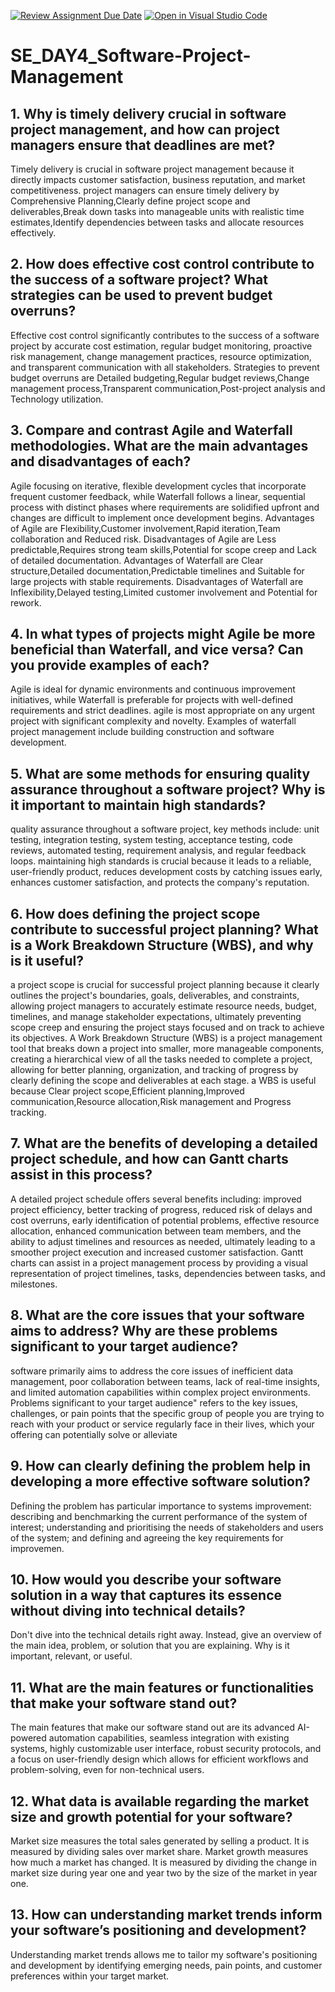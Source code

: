 [![Review Assignment Due Date](https://classroom.github.com/assets/deadline-readme-button-22041afd0340ce965d47ae6ef1cefeee28c7c493a6346c4f15d667ab976d596c.svg)](https://classroom.github.com/a/9pw6JKcu)
[![Open in Visual Studio Code](https://classroom.github.com/assets/open-in-vscode-2e0aaae1b6195c2367325f4f02e2d04e9abb55f0b24a779b69b11b9e10269abc.svg)](https://classroom.github.com/online_ide?assignment_repo_id=18392037&assignment_repo_type=AssignmentRepo)
# SE_DAY4_Software-Project-Management
## 1. Why is timely delivery crucial in software project management, and how can project managers ensure that deadlines are met?
Timely delivery is crucial in software project management because it directly impacts customer satisfaction, business reputation, and market competitiveness.
project managers can ensure timely delivery by Comprehensive Planning,Clearly define project scope and deliverables,Break down tasks into manageable units with realistic time estimates,Identify dependencies between tasks and allocate resources effectively. 
## 2. How does effective cost control contribute to the success of a software project? What strategies can be used to prevent budget overruns?
Effective cost control significantly contributes to the success of a software project by accurate cost estimation, regular budget monitoring, proactive risk management, change management practices, resource optimization, and transparent communication with all stakeholders.
Strategies to prevent budget overruns are Detailed budgeting,Regular budget reviews,Change management process,Transparent communication,Post-project analysis and Technology utilization.
## 3. Compare and contrast Agile and Waterfall methodologies. What are the main advantages and disadvantages of each?
Agile focusing on iterative, flexible development cycles that incorporate frequent customer feedback, while Waterfall follows a linear, sequential process with distinct phases where requirements are solidified upfront and changes are difficult to implement once development begins.
Advantages of Agile are Flexibility,Customer involvement,Rapid iteration,Team collaboration and Reduced risk.
Disadvantages of Agile are Less predictable,Requires strong team skills,Potential for scope creep and Lack of detailed documentation.
Advantages of Waterfall are Clear structure,Detailed documentation,Predictable timelines and Suitable for large projects with stable requirements.
Disadvantages of Waterfall are Inflexibility,Delayed testing,Limited customer involvement and Potential for rework.
## 4. In what types of projects might Agile be more beneficial than Waterfall, and vice versa? Can you provide examples of each?
Agile is ideal for dynamic environments and continuous improvement initiatives, while Waterfall is preferable for projects with well-defined requirements and strict deadlines.
agile is most appropriate on any urgent project with significant complexity and novelty.
Examples of waterfall project management include building construction and software development. 
## 5. What are some methods for ensuring quality assurance throughout a software project? Why is it important to maintain high standards?
quality assurance throughout a software project, key methods include: unit testing, integration testing, system testing, acceptance testing, code reviews, automated testing, requirement analysis, and regular feedback loops.
maintaining high standards is crucial because it leads to a reliable, user-friendly product, reduces development costs by catching issues early, enhances customer satisfaction, and protects the company's reputation. 
## 6. How does defining the project scope contribute to successful project planning? What is a Work Breakdown Structure (WBS), and why is it useful?
 a project scope is crucial for successful project planning because it clearly outlines the project's boundaries, goals, deliverables, and constraints, allowing project managers to accurately estimate resource needs, budget, timelines, and manage stakeholder expectations, ultimately preventing scope creep and ensuring the project stays focused and on track to achieve its objectives.
 A Work Breakdown Structure (WBS) is a project management tool that breaks down a project into smaller, more manageable components, creating a hierarchical view of all the tasks needed to complete a project, allowing for better planning, organization, and tracking of progress by clearly defining the scope and deliverables at each stage. 
 a WBS is useful because Clear project scope,Efficient planning,Improved communication,Resource allocation,Risk management and Progress tracking.
## 7. What are the benefits of developing a detailed project schedule, and how can Gantt charts assist in this process?
A detailed project schedule offers several benefits including: improved project efficiency, better tracking of progress, reduced risk of delays and cost overruns, early identification of potential problems, effective resource allocation, enhanced communication between team members, and the ability to adjust timelines and resources as needed, ultimately leading to a smoother project execution and increased customer satisfaction. 
Gantt charts can assist in a project management process by providing a visual representation of project timelines, tasks, dependencies between tasks, and milestones.
## 8. What are the core issues that your software aims to address? Why are these problems significant to your target audience?
software primarily aims to address the core issues of inefficient data management, poor collaboration between teams, lack of real-time insights, and limited automation capabilities within complex project environments.
Problems significant to your target audience" refers to the key issues, challenges, or pain points that the specific group of people you are trying to reach with your product or service regularly face in their lives, which your offering can potentially solve or alleviate
## 9. How can clearly defining the problem help in developing a more effective software solution?
Defining the problem has particular importance to systems improvement: describing and benchmarking the current performance of the system of interest; understanding and prioritising the needs of stakeholders and users of the system; and defining and agreeing the key requirements for improvemen.
## 10. How would you describe your software solution in a way that captures its essence without diving into technical details?
Don't dive into the technical details right away. Instead, give an overview of the main idea, problem, or solution that you are explaining. Why is it important, relevant, or useful.
## 11. What are the main features or functionalities that make your software stand out?
The main features that make our software stand out are its advanced AI-powered automation capabilities, seamless integration with existing systems, highly customizable user interface, robust security protocols, and a focus on user-friendly design which allows for efficient workflows and problem-solving, even for non-technical users. 
## 12. What data is available regarding the market size and growth potential for your software?
Market size measures the total sales generated by selling a product. It is measured by dividing sales over market share. Market growth measures how much a market has changed. It is measured by dividing the change in market size during year one and year two by the size of the market in year one.
## 13. How can understanding market trends inform your software’s positioning and development?
Understanding market trends allows me to tailor my software's positioning and development by identifying emerging needs, pain points, and customer preferences within your target market.
